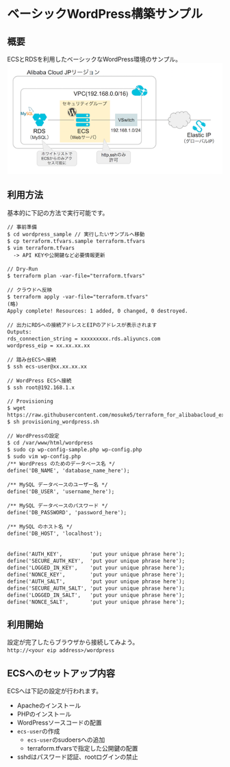 # ベーシックWordPress構築サンプル
## 概要
ECSとRDSを利用したベーシックなWordPress環境のサンプル。  
![wordpress](/image/architecture_wordpress_sample.png)

## 利用方法
基本的に下記の方法で実行可能です。
```
// 事前準備
$ cd wordpress_sample // 実行したいサンプルへ移動
$ cp terraform.tfvars.sample terraform.tfvars
$ vim terraform.tfvars 
  -> API KEYや公開鍵など必要情報更新

// Dry-Run
$ terraform plan -var-file="terraform.tfvars"

// クラウドへ反映
$ terraform apply -var-file="terraform.tfvars"
(略)
Apply complete! Resources: 1 added, 0 changed, 0 destroyed.

// 出力にRDSへの接続アドレスとEIPのアドレスが表示されます
Outputs:
rds_connection_string = xxxxxxxxx.rds.aliyuncs.com
wordpress_eip = xx.xx.xx.xx

// 踏み台ECSへ接続
$ ssh ecs-user@xx.xx.xx.xx

// WordPress ECSへ接続
$ ssh root@192.168.1.x

// Provisioning
$ wget https://raw.githubusercontent.com/mosuke5/terraform_for_alibabacloud_examples/master/wordpress_advanced_sample/provisioning_wordpress.sh
$ sh provisioning_wordpress.sh

// WordPressの設定
$ cd /var/www/html/wordpress
$ sudo cp wp-config-sample.php wp-config.php
$ sudo vim wp-config.php
/** WordPress のためのデータベース名 */
define('DB_NAME', 'database_name_here');

/** MySQL データベースのユーザー名 */
define('DB_USER', 'username_here');

/** MySQL データベースのパスワード */
define('DB_PASSWORD', 'password_here');

/** MySQL のホスト名 */
define('DB_HOST', 'localhost');


define('AUTH_KEY',         'put your unique phrase here');
define('SECURE_AUTH_KEY',  'put your unique phrase here');
define('LOGGED_IN_KEY',    'put your unique phrase here');
define('NONCE_KEY',        'put your unique phrase here');
define('AUTH_SALT',        'put your unique phrase here');
define('SECURE_AUTH_SALT', 'put your unique phrase here');
define('LOGGED_IN_SALT',   'put your unique phrase here');
define('NONCE_SALT',       'put your unique phrase here');
```

## 利用開始
設定が完了したらブラウザから接続してみよう。  
`http://<your eip address>/wordpress`

## ECSへのセットアップ内容
ECSへは下記の設定が行われます。
- Apacheのインストール
- PHPのインストール
- WordPressソースコードの配置
- `ecs-user`の作成
  - `ecs-user`のsudoersへの追加
  - terraform.tfvarsで指定した公開鍵の配置
- sshdはパスワード認証、rootログインの禁止
